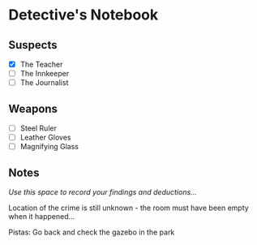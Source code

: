 # Detective's Notebook

## Suspects
- [x] The Teacher
- [ ] The Innkeeper
- [ ] The Journalist

## Weapons
- [ ] Steel Ruler
- [ ] Leather Gloves
- [ ] Magnifying Glass

## Notes
*Use this space to record your findings and deductions...*

Location of the crime is still unknown - the room must have been empty when it happened...

Pistas:
Go back and check the gazebo in the park
